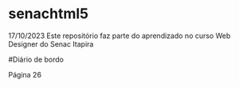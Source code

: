 # senachtml5

17/10/2023 Este repositório faz parte do aprendizado no curso Web Designer do Senac Itapira

#Diário de bordo 

Página 26
